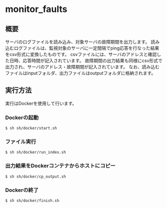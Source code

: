 # monitor_faults

## 概要
サーバのログファイルを読み込み、対象サーバの故障期間を出力します。
読み込むログファイルは、監視対象のサーバに一定間隔でping応答を行なった結果をcsv形式に変換したものです。
csvファイルには、サーバのアドレスと確認した日時、応答時間が記入されています。
故障期間の出力結果も同様にcsv形式で出力され、サーバのアドレス・故障期間が記入されています。
なお、読み込むファイルはinputフォルダ、出力ファイルはoutputフォルダに格納されます。

## 実行方法
実行はDockerを使用して行います。

### Dockerの起動
```
$ sh sh/docker/start.sh
```

### ファイル実行
```
$ sh sh/docker/run_index.sh
```

### 出力結果をDockerコンテナからホストにコピー
```
$ sh sh/docker/cp_output.sh
```

### Dockerの終了
```
$ sh sh/docker/finish.sh
```
